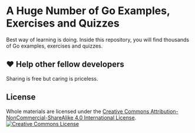 # A Huge Number of Go Examples, Exercises and Quizzes

Best way of learning is doing. Inside this repository, you will find thousands of Go examples, exercises and quizzes. 


## ❤️ Help other fellow developers

Sharing is free but caring is priceless.


## License
Whole materials are licensed under the <a rel="license" href="https://creativecommons.org/licenses/by-nc-sa/4.0/">Creative Commons Attribution-NonCommercial-ShareAlike 4.0 International License</a>.<br/>
<a rel="license" href="https://creativecommons.org/licenses/by-nc-sa/4.0/"><img alt="Creative Commons License" style="border-width:0" src="https://i.creativecommons.org/l/by-nc-sa/4.0/88x31.png"/></a>
